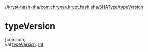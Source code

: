 //[krypt-hash-sha](../../../index.md)/[com.chrynan.krypt.hash.sha](../index.md)/[SHAType](index.md)/[typeVersion](type-version.md)

# typeVersion

[common]\
val [typeVersion](type-version.md): [Int](https://kotlinlang.org/api/latest/jvm/stdlib/kotlin/-int/index.html)

